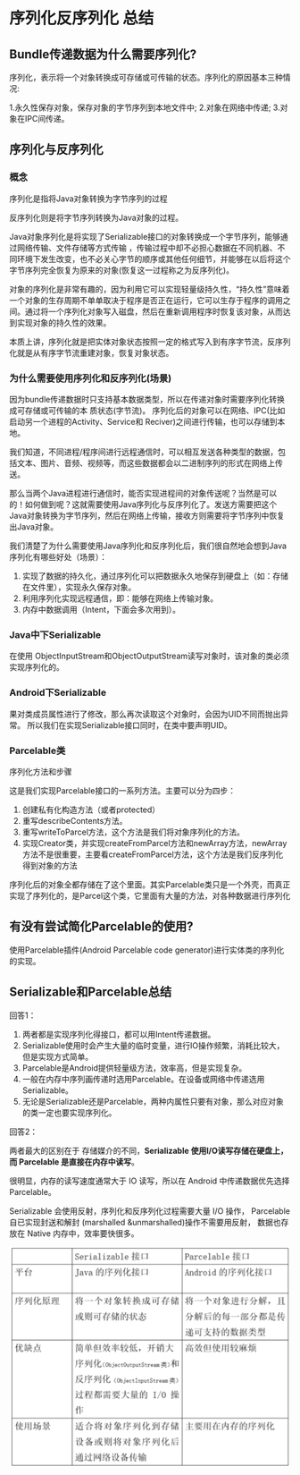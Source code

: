 #  序列化反序列化 总结

## Bundle传递数据为什么需要序列化? 

序列化，表示将一个对象转换成可存储或可传输的状态。序列化的原因基本三种情况:

1.永久性保存对象，保存对象的字节序列到本地文件中; 
2.对象在网络中传递;
3.对象在IPC间传递。

## 序列化与反序列化

### 概念

序列化是指将Java对象转换为字节序列的过程

反序列化则是将字节序列转换为Java对象的过程。

Java对象序列化是将实现了Serializable接口的对象转换成一个字节序列，能够通过网络传输、文件存储等方式传输 ，传输过程中却不必担心数据在不同机器、不同环境下发生改变，也不必关心字节的顺序或其他任何细节，并能够在以后将这个字节序列完全恢复为原来的对象(恢复这一过程称之为反序列化)。

对象的序列化是非常有趣的，因为利用它可以实现轻量级持久性，“持久性”意味着一个对象的生存周期不单单取决于程序是否正在运行，它可以生存于程序的调用之间。通过将一个序列化对象写入磁盘，然后在重新调用程序时恢复该对象，从而达到实现对象的持久性的效果。

本质上讲，序列化就是把实体对象状态按照一定的格式写入到有序字节流，反序列化就是从有序字节流重建对象，恢复对象状态。

### 为什么需要使用序列化和反序列化(场景)

因为bundle传递数据时只支持基本数据类型，所以在传递对象时需要序列化转换成可存储或可传输的本 质状态(字节流)。
序列化后的对象可以在网络、IPC(比如启动另一个进程的Activity、Service和 Reciver)之间进行传输，也可以存储到本地。

我们知道，不同进程/程序间进行远程通信时，可以相互发送各种类型的数据，包括文本、图片、音频、视频等，而这些数据都会以二进制序列的形式在网络上传送。

那么当两个Java进程进行通信时，能否实现进程间的对象传送呢？当然是可以的！如何做到呢？这就需要使用Java序列化与反序列化了。发送方需要把这个Java对象转换为字节序列，然后在网络上传输，接收方则需要将字节序列中恢复出Java对象。

我们清楚了为什么需要使用Java序列化和反序列化后，我们很自然地会想到Java序列化有哪些好处（场景）：

1. 实现了数据的持久化，通过序列化可以把数据永久地保存到硬盘上（如：存储在文件里），实现永久保存对象。
2. 利用序列化实现远程通信，即：能够在网络上传输对象。
3. 内存中数据调用（Intent，下面会多次用到）。

### Java中下Serializable

 在使用 ObjectInputStream和ObjectOutputStream读写对象时，该对象的类必须实现序列化的。
 
### Android下Serializable

果对类成员属性进行了修改，那么再次读取这个对象时，会因为UID不同而抛出异常。
所以我们在实现Serializable接口同时，在类中要声明UID。

### Parcelable类

序列化方法和步骤

这是我们实现Parcelable接口的一系列方法。主要可以分为四步：

1. 创建私有化构造方法（或者protected）
2. 重写describeContents方法。
3. 重写writeToParcel方法，这个方法是我们将对象序列化的方法。
4. 实现Creator类，并实现createFromParcel方法和newArray方法，newArray方法不是很重要，主要看createFromParcel方法，这个方法是我们反序列化得到对象的方法

序列化后的对象全都存储在了这个里面。其实Parcelable类只是一个外壳，而真正实现了序列化的，是Parcel这个类，它里面有大量的方法，对各种数据进行序列化

## 有没有尝试简化Parcelable的使用?

使用Parcelable插件(Android Parcelable code generator)进行实体类的序列化的实现。

## Serializable和Parcelable总结
回答1：

1. 两者都是实现序列化得接口，都可以用Intent传递数据。
2. Serializable使用时会产生大量的临时变量，进行IO操作频繁，消耗比较大，但是实现方式简单。
3. Parcelable是Android提供轻量级方法，效率高，但是实现复杂。
4. 一般在内存中序列画传递时选用Parcelable。在设备或网络中传递选用Serializable。
5. 无论是Serializable还是Parcelable，两种内属性只要有对象，那么对应对象的类一定也要实现序列化。

回答2：

两者最大的区别在于 存储媒介的不同，**Serializable 使用I/O读写存储在硬盘上，而 Parcelable 是直接在内存中读写**。

很明显，内存的读写速度通常大于 IO 读写，所以在 Android 中传递数据优先选择 Parcelable。

Serializable 会使用反射，序列化和反序列化过程需要大量 I/O 操作， Parcelable 自已实现封送和解封 (marshalled &unmarshalled)操作不需要用反射，
数据也存放在 Native 内存中，效率要快很多。

![Serializable和Parcelable总结](https://github.com/66668/Android_Interview/blob/master/pictures/serialize_01.png)



